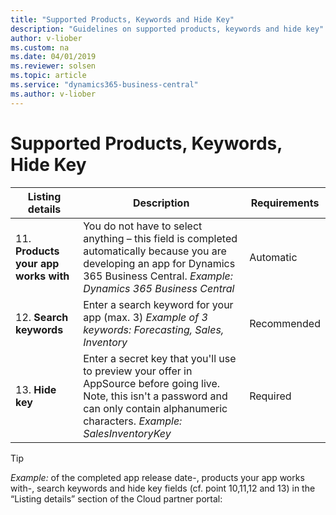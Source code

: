 ```yaml
---
title: "Supported Products, Keywords and Hide Key"
description: "Guidelines on supported products, keywords and hide key"
author: v-liober
ms.custom: na
ms.date: 04/01/2019
ms.reviewer: solsen
ms.topic: article
ms.service: "dynamics365-business-central"
ms.author: v-liober
---
```


# <a name="SupportedProd"></a>Supported Products, Keywords, Hide Key

|Listing details|Description |Requirements  |
|---------------|-----------|--------------|
| 11. **Products your app works with** | You do not have to select anything – this field is completed automatically because you are developing an app for Dynamics 365 Business Central. *Example:* *Dynamics 365 Business Central*|Automatic|
| 12. **Search keywords**    | Enter a search keyword for your app (max. 3) *Example of 3 keywords:* *Forecasting, Sales, Inventory*| Recommended  |
| 13. **Hide key**| Enter a secret key that you'll use to preview your offer in AppSource before going live. Note, this isn't a password and can only contain alphanumeric characters. *Example:* *SalesInventoryKey* | Required     |

> [!TIP]  
> *Example:* of the completed app release date-, products your app works with-, search keywords and hide key fields (cf. point 10,11,12 and 13) in the “Listing details” section of the Cloud partner portal: